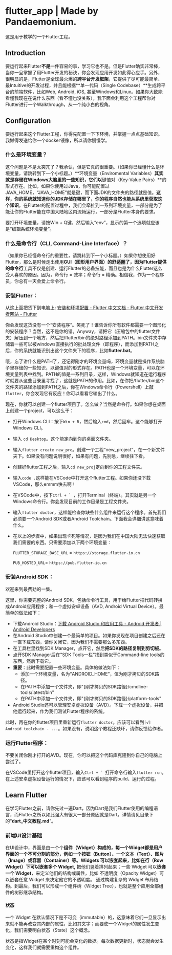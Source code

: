 # flutter_app | Made by Pandaemonium.

这是用于教学的一个Flutter工程。



## Introduction

要运行起来Flutter**不是**一件容易的事，学习它也不是。但是Flutter确实非常棒，当你一旦掌握了用Flutter开发的秘诀，你会发现应用开发如此得心应手。另外，很明显的是，Flutter是全球最火爆的**跨平台开发框架**，它提供了尽可能最简单、最Intuitive的开发过程，并且能根据**单一代码（Single Codebase）**生成跨平台的前端软件，比如Web, Android, iOS, 甚至Windows和Linux。如果你大致能看懂我现在在说什么东西（看不懂也没关系），我下面会利用这个工程帮你对Flutter进行一个Walkthrough，从一个纯小白的视角。



## Configuration

要运行起来这个Flutter工程，你得先配置一下下环境，并掌握一点点基础知识。我懒得发送给你一个docker镜像，所以请你慢慢学。

### 什么是环境变量？

这个问题是不是太突兀了？我承认，但是它真的很重要。（如果你已经懂什么是环境变量，请跳转到下一个小标题。）**环境变量（Enviromental Variables）**其实就是存储在Windows大脑里的一些知识，它们以**键值对（Key-Value Pairs）**的形式存在。比如，如果你使用过Java，你可能配置过JAVA_HOME，“JAVA_HOME”就是键，而下面JDK的文件夹的路径就是值。**这样，你的系统就知道你的JDK存储在哪里了，你的程序自然也能从系统里获取这个知识**。在Flutter的配置过程中，我们会牵扯到一系列环境变量，一部分是为了能让你的Flutter能在中国大陆地区内流畅运行，一部分是Flutter本身的要求。

要打开环境变量，请按Win + Q键，然后输入“env”，显示的第一个选项就应该是“编辑系统环境变量”。

### 什么是命令行（CLI, Command-Line Interface）？

（如果你已经懂命令行的重要性，请跳转到下一个小标题。）如果你想使用好Flutter，那么是时候走出使用**GUI（图形用户界面）**的舒适圈了，因为Flutter提供的**命令行**工具不仅是创建、运行Flutter的必备技能，而且也是为什么Flutter这么受人喜欢的原因。因为，命令行 = 效率；命令行 = 精确。相信我，作为一个程序员，你总有一天会爱上命令行。

### 安装Flutter：

从这上面把货下到电脑上: [安装和环境配置 - Flutter 中文文档 - Flutter 中文开发者网站 - Flutter](https://flutter.cn/docs/get-started/install)

你会发现这货没有一个“安装程序”。笑死了！谁告诉你所有软件都需要一个图形化的安装程序？当然，这不是你的错。Anyway，请把它（压缩包中的flutter文件夹）解压到一个地方，然后把/flutter/bin的绝对路径添加到PATH。bin文件夹中存储着一些可以被windows直接执行的批处理文件（即程序），而添加到PATH之后，你的系统就能识别出这个文件夹下的程序，比如**flutter.bat**。

哦，忘了讲什么是PATH了，还记得刚才的环境变量吗，环境变量就是操作系统脑子里存储的一些知识，以键值对的形式存在。PATH也是一个环境变量，可以在环境变量列表中找到。PATH的值是一系列目录，这样，Windows就知道在运行程序时就要从这些目录里寻找了，这就是PATH的作用。比如，在你把/flutter/bin这个文件夹的路径添加到PATH之后，你在Windows命令行（Powershell）上敲`flutter`，你会发现它有反应！你可以看看它输出了什么。

现在，你就可以创建一个flutter项目了。怎么做？当然是命令行。如果你想在桌面上创建一个project，可以这么干：

- 打开Windows CLI：按下`Win + R`，然后输入`cmd`，然后回车。这个能够打开Windows CLI。

- 输入 `cd Desktop`。这个能定向到你的桌面文件夹。

- 输入`flutter create new_pro`。创建一个工程“new_project”，在一个新文件夹下。如果没有问题说明很好，如果有问题，先别急，继续往下看。

- 创建好flutter工程之后，输入`cd new_proj`定向到你的工程文件夹。

- 输入`code .`这样能在VSCode中打开这个flutter工程。如果你还没下载VSCode，那么emmm快去啊！

- 在VSCode中，按下```Ctrl + ` ```，打开Terminal（终端）。其实就是另一个Windows命令行。你会发现目前的工作目录是工程文件夹。

- 输入`flutter doctor`，这样能检查你缺些什么组件来运行这个程序。首先我们必须要一个Android SDK或者Android Toolchain。下面我会详细讲这意味着什么。

- 在以上的步骤中，如果出现卡死等情况，是因为我们在中国大陆无法快速获取我们需要的东西。只需要添加以下两个环境变量：

  `FLUTTER_STORAGE_BASE_URL` = `https://storage.flutter-io.cn`

  `PUB_HOSTED_URL`= `https://pub.flutter-io.cn`

### 安装Android SDK：

欢迎来到最费劲的一集。

这里，你需要完整的Android SDK，包括命令行工具，用于给Flutter把代码转换成Android应用程序；和一个虚拟安卓设备（AVD, Android Virtual Device）。最简单的做法如下：

- 下载Android Studio：[下载 Android Studio 和应用工具 - Android 开发者  | Android Developers](https://developer.android.com/studio?hl=zh-cn)
- 在Android Studio中创建一个最简单的项目。如果你发现在项目创建之后还在一直下载东西，请你关闭它，因为我们不需要那么多东西。
- 在工具栏里找到SDK Manager，点开它，然后**把SDK的路径复制到剪切板**。
- 点开SDK Manager后在"SDK Tools一栏"找到类似于Command-line tools的东西，然后下载它。
- **重要**：此时需要配置一些环境变量。具体的做法如下：
  - 添加一个环境变量，名为“ANDROID_HOME”，值为刚才拷贝的SDK路径。
  - 在PATH中添加一个文件夹，即"{刚才拷贝的SDK路径}/cmdline-tools/latest/bin"
  - 在PATH中添加一个文件夹，即"{刚才拷贝的SDK路径}/platform-tools"
- Android Studio还可以管理安卓虚拟设备（AVD）。下载一个虚拟设备，并把他运行起来，作为我们测试Flutter程序的系统。

此时，再在你的flutter项目里重新运行`flutter doctor`。应该可以看到`[√] Android toolchain - ...`。如果没有，说明这个教程还缺环，请你反馈给作者。

### 运行Flutter程序：

不要关闭你刚才打开的AVD。现在，你可以把这个代码库克隆到你自己的电脑上尝试了。

在VSCode里打开这个flutter项目，输入```Ctrl + ` ```打开命令行输入`flutter run`。在上述安卓虚拟设备运行的情况下，应该可以看到程序的build、运行的过程。

## Learn Flutter

在学习Flutter之前，请你先过一遍Dart，因为Dart是我们Flutter使用的编程语言，而Flutter之所以如此强大有很大一部分原因就是Dart。详情请见目录下的“**dart_中文教程.md**”。



### 前端UI设计基础

在UI设计中，界面是由一个个**组件（Widget）**构成的，每一个Widget都是用户界面的一个不可分割的部分，例如一个按钮（Button）、一个文本（Text）、图片（Image）或容器（Container）等。**Widgets 可以嵌套**起来，比如在行（Row Widget）下可以**嵌套多个 Widget,** 把他们竖着排列起来；一些 Widget 可以**嵌套一个 Widget**，来定义他们的结构或属性，比如 不透明度（Opacity Widget）可以嵌套任意 Widget 来决定他它的不透明度。 通过构建复杂的 Widget 布局结构。到最后，我们可以形成一个组件树（Widget Tree），也就是整个应用全部组件的树形继承结构。

#### 状态

一个 Widget 在默认情况下是不可变（immutable）的，这意味着它们一旦显示出来就不能再改变其内部的属性，比如其文字；而要使一个Widget的属性发生变化，我们需要明白状态（State）这个概念。

状态是指Widget在某个时刻可能会变化的数据。每次数据更新时，状态就会发生变化，这样我们就需要重构这个组件。
